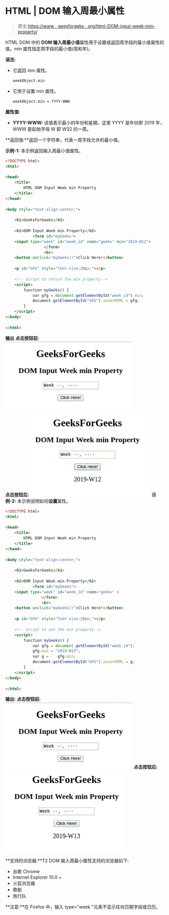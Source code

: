 # HTML | DOM 输入周最小属性

> 原文:[https://www . geesforgeks . org/html-DOM-input-week-min-property/](https://www.geeksforgeeks.org/html-dom-input-week-min-property/)

HTML DOM 中的 **DOM 输入周最小值**属性用于设置或返回周字段的最小值属性的值。min 属性指定周字段的最小值(周和年)。

**语法:**

*   它返回 min 属性。

    ```html
    weekObject.min
    ```

*   它用于设置 min 属性。

    ```html
    weekObject.min = YYYY-WWW
    ```

**属性值:**

*   **YYYY-WWW:** 该值表示最小的年份和星期。这里 YYYY 是年份即 2019 年，WWW 是起始字母 W 即 W32 的一周。

**返回值:**返回一个字符串，代表一周字段允许的最小值。

**示例-1:** 本示例返回输入周最小值属性。

```html
<!DOCTYPE html> 
<html> 

<head> 
    <title> 
        HTML DOM Input Week min Property
    </title> 
</head> 

<body style="text-align:center;"> 

    <h1>GeeksForGeeks</h1> 

    <h2>DOM Input Week min Property</h2> 
            <form id="myGeeks">
    <input type="week" id="week_id" name="geeks" min="2019-W12"> 
                 </form>
                 <br>
    <button onclick="myGeeks()">Click Here!</button> 

    <p id="GFG" style="font-size:20px;"></p> 

    <!-- Script to return the min property-->
    <script> 
        function myGeeks() { 
            var gfg = document.getElementById("week_id").min;
            document.getElementById("GFG").innerHTML = gfg;
        } 
    </script> 
</body> 

</html>                     
```

**输出**
**点击按钮前:**
![](img/fee92182b7f352077ed6e0fc3e757e5f.png)

**点击按钮后:**
![](img/cec96c35f937611b6c5fb922ae205951.png)
**示例-2:** 本示例说明如何**设置**属性。

```html
<!DOCTYPE html> 
<html> 

<head> 
    <title> 
        HTML DOM Input Week min Property
    </title> 
</head> 

<body style="text-align:center;"> 

    <h1>GeeksForGeeks</h1> 

    <h2>DOM Input Week min Property</h2> 
            <form id="myGeeks">
    <input type="week" id="week_id" name="geeks" > 
                </form>
                <br>
    <button onclick="myGeeks()">Click Here!</button> 

    <p id="GFG" style="font-size:20px;"></p> 

    <!-- Script to set the min property-->
    <script> 
        function myGeeks() { 
            var gfg = document.getElementById("week_id");
            gfg.min = "2019-W13";
            var g =    gfg.min;        
            document.getElementById("GFG").innerHTML = g;
        } 
    </script> 
</body> 

</html>                    
```

**输出:**
**点击按钮前:**
![](img/fee92182b7f352077ed6e0fc3e757e5f.png)
**点击按钮后:**
![](img/15c9be99cb17498a50806609b3a5ffbd.png)

**支持的浏览器:**T2 DOM 输入周最小属性支持的浏览器如下:

*   谷歌 Chrome
*   Internet Explorer 10.0 +
*   火狐浏览器
*   歌剧
*   旅行队

**注意:**在 Firefox 中，输入 type="week "元素不显示任何日期字段或日历。